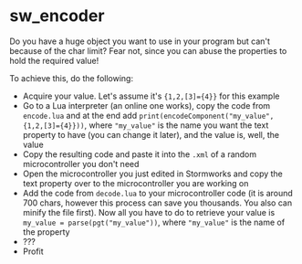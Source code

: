 # sw_encoder

Do you have a huge object you want to use in your program but can't because of the char limit? Fear not, since you can abuse the properties to hold the required value!

To achieve this, do the following:

- Acquire your value. Let's assume it's `{1,2,[3]={4}}` for this example
- Go to a Lua interpreter (an online one works), copy the code from `encode.lua` and at the end add `print(encodeComponent("my_value", {1,2,[3]={4}}))`, where `"my_value"` is the name you want the text property to have (you can change it later), and the value is, well, the value
- Copy the resulting code and paste it into the `.xml` of a random microcontroller you don't need
- Open the microcontroller you just edited in Stormworks and copy the text property over to the microcontroller you are working on
- Add the code from `decode.lua` to your microcontroller code (it is around 700 chars, however this process can save you thousands. You also can minify the file first). Now all you have to do to retrieve your value is `my_value = parse(pgt("my_value"))`, where `"my_value"` is the name of the property
- ???
- Profit

